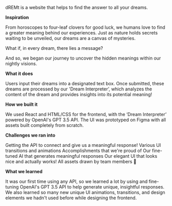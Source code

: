 dREMt is a website that helps to find the answer to all your dreams.

**Inspiration**

From horoscopes to four-leaf clovers for good luck, we humans love to find a greater meaning behind our experiences. Just as nature holds secrets waiting to be unveiled, our dreams are a canvas of mysteries.

What if, in every dream, there lies a message?

And so, we began our journey to uncover the hidden meanings within our nightly visions.

**What it does**

Users input their dreams into a designated text box. Once submitted, these dreams are processed by our 'Dream Interpreter’, which analyzes the content of the dream and provides insights into its potential meaning!

**How we built it**

We used React and HTML/CSS for the frontend, with the ‘Dream Interpreter’ powered by OpenAI's GPT 3.5 API. The UI was prototyped on Figma with all assets built completely from scratch.

**Challenges we ran into**

Getting the API to connect and give us a meaningful response!
Various UI transitions and animations
Accomplishments that we're proud of
Our fine-tuned AI that generates meaningful responses
Our elegant UI that looks nice and actually works!
All assets drawn by team members 🙂

**What we learned**

It was our first time using any API, so we learned a lot by using and fine-tuning OpenAI's GPT 3.5 API to help generate unique, insightful responses. We also learned so many new unique UI animations, transitions, and design elements we hadn't used before while designing the frontend.
